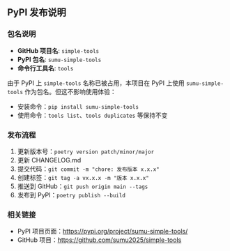 ## PyPI 发布说明

### 包名说明
- **GitHub 项目名**: `simple-tools`
- **PyPI 包名**: `sumu-simple-tools`
- **命令行工具名**: `tools`

由于 PyPI 上 `simple-tools` 名称已被占用，本项目在 PyPI 上使用 `sumu-simple-tools` 作为包名。但这不影响使用体验：
- 安装命令：`pip install sumu-simple-tools`
- 使用命令：`tools list`、`tools duplicates` 等保持不变

### 发布流程
1. 更新版本号：`poetry version patch/minor/major`
2. 更新 CHANGELOG.md
3. 提交代码：`git commit -m "chore: 发布版本 x.x.x"`
4. 创建标签：`git tag -a vx.x.x -m "版本 x.x.x"`
5. 推送到 GitHub：`git push origin main --tags`
6. 发布到 PyPI：`poetry publish --build`

### 相关链接
- PyPI 项目页面：https://pypi.org/project/sumu-simple-tools/
- GitHub 项目：https://github.com/sumu2025/simple-tools
